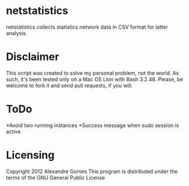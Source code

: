 netstatistics
=============

netstatistics collects statistics network data in CSV format for latter analysis.

# Disclaimer

This script was created to solve my personal problem, not the world. As such, it's been tested only on a Mac OS Lion with Bash 3.2.48. Please, be welcome to fork it and send pull requests, if you will.

# ToDo

*Avoid two running instances
*Success message when sudo session is active

# Licensing

Copyright 2012 Alexandre Gomes
This program is distributed under the terms of the GNU General Public License 